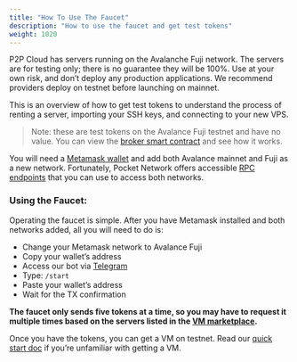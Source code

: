 ```yaml
---
title: "How To Use The Faucet"
description: "How to use the faucet and get test tokens"
weight: 1020
---
```


P2P Cloud has servers running on the Avalanche Fuji network. The servers are for testing only; there is no guarantee they will be 100%. Use at your own risk, and don’t deploy any production applications. We recommend providers deploy on testnet before launching on mainnet. 

This is an overview of how to get test tokens to understand the process of renting a server, importing your SSH keys, and connecting to your new VPS. 

> Note: these are test tokens on the Avalance Fuji testnet and have no value. You can view the [broker smart contract](https://github.com/p2pcloud/protocol/blob/main/contracts/Broker.sol) and see how it works. 

You will need a [Metamask wallet](https://metamask.io/) and add both Avalance mainnet and Fuji as a new network. Fortunately, Pocket Network offers accessible [RPC endpoints](https://docs.pokt.network/use/public-rpc/) that you can use to access both networks.  

### Using the Faucet:

Operating the faucet is simple. After you have Metamask installed and both networks added, all you will need to do is:
* Change your Metamask network to Avalance Fuji
* Copy your wallet’s address 
* Access our bot via [Telegram](https://t.me/p2pcloud_trial_bot) 
* Type: ```/start```  
* Paste your wallet’s address
* Wait for the TX confirmation

**The faucet only sends five tokens at a time, so you may have to request it multiple times based on the servers listed in the [VM marketplace](https://app.p2pcloud.io/vms/new).**

Once you have the tokens, you can get a VM on testnet. Read our [quick start doc](/docs/developer-hub/developer-quick-start/) if you’re unfamiliar with getting a VM.    
